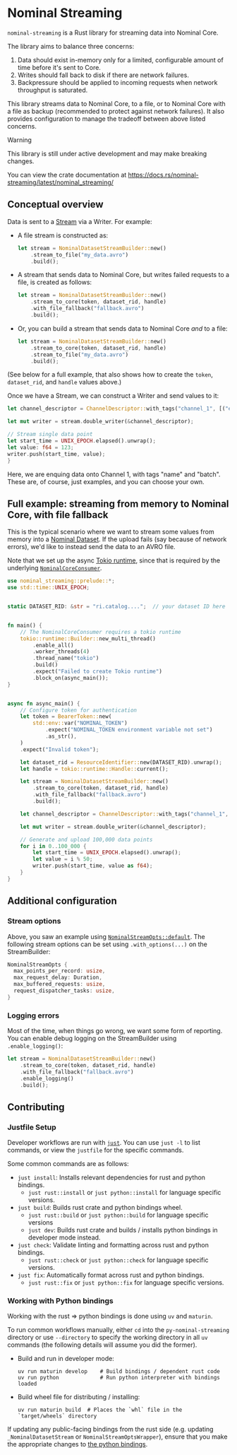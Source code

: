 # Nominal Streaming

`nominal-streaming` is a Rust library for streaming data into Nominal Core.

The library aims to balance three concerns:
1. Data should exist in-memory only for a limited, configurable amount of time before it's sent to Core.
1. Writes should fall back to disk if there are network failures.
1. Backpressure should be applied to incoming requests when network throughput is saturated.

This library streams data to Nominal Core, to a file, or to Nominal Core with a file as backup (recommended to protect against network failures).
It also provides configuration to manage the tradeoff between above listed concerns.

> [!WARNING]
> This library is still under active development and may make breaking changes.

You can view the crate documentation at https://docs.rs/nominal-streaming/latest/nominal_streaming/

## Conceptual overview

Data is sent to a [Stream](https://docs.rs/nominal-streaming/latest/nominal_streaming/stream/struct.NominalDatasetStream.html) via a Writer.
For example:

- A file stream is constructed as:

  ```rust
  let stream = NominalDatasetStreamBuilder::new()
      .stream_to_file("my_data.avro")
      .build();
  ```

- A stream that sends data to Nominal Core, but writes failed requests to a file, is created as follows:

  ```rust
  let stream = NominalDatasetStreamBuilder::new()
      .stream_to_core(token, dataset_rid, handle)
      .with_file_fallback("fallback.avro")
      .build();
  ```

- Or, you can build a stream that sends data to Nominal Core *and* to a file:

  ```rust
  let stream = NominalDatasetStreamBuilder::new()
      .stream_to_core(token, dataset_rid, handle)
      .stream_to_file("my_data.avro")
      .build();
  ```

(See below for a full example, that also shows how to create the `token`, `dataset_rid`, and `handle` values above.)

Once we have a Stream, we can construct a Writer and send values to it:

```rust
let channel_descriptor = ChannelDescriptor::with_tags("channel_1", [("experiment_id", "123")]);

let mut writer = stream.double_writer(&channel_descriptor);

// Stream single data point
let start_time = UNIX_EPOCH.elapsed().unwrap();
let value: f64 = 123;
writer.push(start_time, value);
}
```

Here, we are enquing data onto Channel 1, with tags "name" and "batch".
These are, of course, just examples, and you can choose your own.

## Full example: streaming from memory to Nominal Core, with file fallback

This is the typical scenario where we want to stream some values from memory into a [Nominal Dataset](https://docs.nominal.io/core/sdk/python-client/streaming/overview#streaming-data-to-a-dataset).
If the upload fails (say because of network errors), we'd like to instead send the data to an AVRO file.

Note that we set up the async [Tokio runtime](https://tokio.rs/), since that is required by the underlying [`NominalCoreConsumer`](https://docs.rs/nominal-streaming/latest/nominal_streaming/consumer/struct.NominalCoreConsumer.html).

```rust
use nominal_streaming::prelude::*;
use std::time::UNIX_EPOCH;


static DATASET_RID: &str = "ri.catalog....";  // your dataset ID here


fn main() {
    // The NominalCoreConsumer requires a tokio runtime
    tokio::runtime::Builder::new_multi_thread()
        .enable_all()
        .worker_threads(4)
        .thread_name("tokio")
        .build()
        .expect("Failed to create Tokio runtime")
        .block_on(async_main());
}


async fn async_main() {
    // Configure token for authentication
    let token = BearerToken::new(
        std::env::var("NOMINAL_TOKEN")
            .expect("NOMINAL_TOKEN environment variable not set")
            .as_str(),
    )
    .expect("Invalid token");

    let dataset_rid = ResourceIdentifier::new(DATASET_RID).unwrap();
    let handle = tokio::runtime::Handle::current();

    let stream = NominalDatasetStreamBuilder::new()
        .stream_to_core(token, dataset_rid, handle)
        .with_file_fallback("fallback.avro")
        .build();

    let channel_descriptor = ChannelDescriptor::with_tags("channel_1", [("experiment_id", "123")]);

    let mut writer = stream.double_writer(&channel_descriptor);

    // Generate and upload 100,000 data points
    for i in 0..100_000 {
        let start_time = UNIX_EPOCH.elapsed().unwrap();
        let value = i % 50;
        writer.push(start_time, value as f64);
    }
}
```

## Additional configuration

### Stream options

Above, you saw an example using [`NominalStreamOpts::default`](https://docs.rs/nominal-streaming/latest/nominal_streaming/stream/struct.NominalStreamOpts.html).
The following stream options can be set using `.with_options(...)` on the StreamBuilder:

```rust
NominalStreamOpts {
  max_points_per_record: usize,
  max_request_delay: Duration,
  max_buffered_requests: usize,
  request_dispatcher_tasks: usize,
}
```

### Logging errors

Most of the time, when things go wrong, we want some form of reporting. You can enable debug logging on the StreamBuilder using `.enable_logging()`:

```rust
let stream = NominalDatasetStreamBuilder::new()
    .stream_to_core(token, dataset_rid, handle)
    .with_file_fallback("fallback.avro")
    .enable_logging()
    .build();
```

## Contributing

### Justfile Setup

Developer workflows are run with [`just`](https://github.com/casey/just).
You can use `just -l` to list commands, or view the `justfile` for the specific commands.

Some common commands are as follows:

- `just install`: Installs relevant dependencies for rust and python bindings.
  - `just rust::install` or `just python::install` for language specific versions.
- `just build`: Builds rust crate and python bindings wheel.
  - `just rust::build` or `just python::build` for language specific versions
  - `just dev`: Builds rust crate and builds / installs python bindings in developer mode instead.
- `just check`: Validate linting and formatting across rust and python bindings.
  - `just rust::check` or `just python::check` for language specific versions.
- `just fix`: Automatically format across rust and python bindings.
  - `just rust::fix` or `just python::fix` for language specific versions.

### Working with Python bindings

Working with the rust => python bindings is done using `uv` and `maturin`.

To run common workflows manually, either `cd` into the `py-nominal-streaming` directory or use `--directory` to specify the working directory in all `uv` commands (the following details will assume you did the former).

- Build and run in developer mode:
  
  ```shell
  uv run maturin develop    # Build bindings / dependent rust code
  uv run python             # Run python interpreter with bindings loaded 
  ```

- Build wheel file for distributing / installing:

  ```shell
  uv run maturin build  # Places the `whl` file in the `target/wheels` directory
  ```

If updating any public-facing bindings from the rust side (e.g. updating `_NominalDatasetStream` or `NominalStreamOptsWrapper`), ensure that you make the appropriate changes to [the python bindings](py-nominal-streaming/python/nominal_streaming/_nominal_streaming.pyi).
